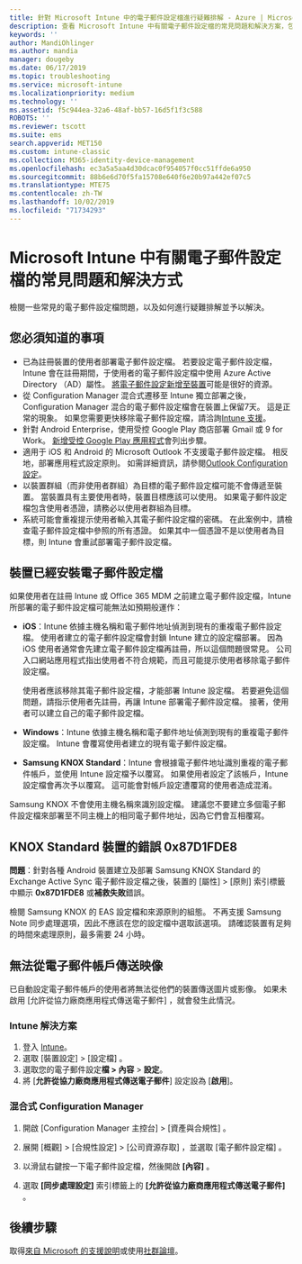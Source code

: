 ```yaml
---
title: 針對 Microsoft Intune 中的電子郵件設定檔進行疑難排解 - Azure | Microsoft Docs
description: 查看 Microsoft Intune 中有關電子郵件設定檔的常見問題和解決方案，包括 Samsung KNOX Standard Android 裝置上重複的電子郵件設定檔和錯誤。
keywords: ''
author: MandiOhlinger
ms.author: mandia
manager: dougeby
ms.date: 06/17/2019
ms.topic: troubleshooting
ms.service: microsoft-intune
ms.localizationpriority: medium
ms.technology: ''
ms.assetid: f5c944ea-32a6-48af-bb57-16d5f1f3c588
ROBOTS: ''
ms.reviewer: tscott
ms.suite: ems
search.appverid: MET150
ms.custom: intune-classic
ms.collection: M365-identity-device-management
ms.openlocfilehash: ec3a5a5aa4d30dcac0f954057f0cc51ffde6a950
ms.sourcegitcommit: 88b6e6d70f5fa15708e640f6e20b97a442ef07c5
ms.translationtype: MTE75
ms.contentlocale: zh-TW
ms.lasthandoff: 10/02/2019
ms.locfileid: "71734293"
---
```

# <a name="common-issues-and-resolutions-with-email-profiles-in-microsoft-intune"></a>Microsoft Intune 中有關電子郵件設定檔的常見問題和解決方式

檢閱一些常見的電子郵件設定檔問題，以及如何進行疑難排解並予以解決。

## <a name="what-you-need-to-know"></a>您必須知道的事項

- 已為註冊裝置的使用者部署電子郵件設定檔。 若要設定電子郵件設定檔，Intune 會在註冊期間，于使用者的電子郵件設定檔中使用 Azure Active Directory （AD）屬性。 [將電子郵件設定新增至裝置](email-settings-configure.md)可能是很好的資源。
- 從 Configuration Manager 混合式遷移至 Intune 獨立部署之後，Configuration Manager 混合的電子郵件設定檔會在裝置上保留7天。 這是正常的現象。 如果您需要更快移除電子郵件設定檔，請洽詢[Intune 支援](../fundamentals/get-support.md)。
- 針對 Android Enterprise，使用受控 Google Play 商店部署 Gmail 或 9 for Work。 [新增受控 Google Play 應用程式](../apps/apps-add-android-for-work.md)會列出步驟。
- 適用于 iOS 和 Android 的 Microsoft Outlook 不支援電子郵件設定檔。 相反地，部署應用程式設定原則。 如需詳細資訊，請參閱[Outlook Configuration 設定](../apps/app-configuration-policies-outlook.md)。
- 以裝置群組（而非使用者群組）為目標的電子郵件設定檔可能不會傳遞至裝置。 當裝置具有主要使用者時，裝置目標應該可以使用。 如果電子郵件設定檔包含使用者憑證，請務必以使用者群組為目標。
- 系統可能會重複提示使用者輸入其電子郵件設定檔的密碼。 在此案例中，請檢查電子郵件設定檔中參照的所有憑證。 如果其中一個憑證不是以使用者為目標，則 Intune 會重試部署電子郵件設定檔。

## <a name="device-already-has-an-email-profile-installed"></a>裝置已經安裝電子郵件設定檔

如果使用者在註冊 Intune 或 Office 365 MDM 之前建立電子郵件設定檔，Intune 所部署的電子郵件設定檔可能無法如預期般運作：

- **iOS**：Intune 依據主機名稱和電子郵件地址偵測到現有的重複電子郵件設定檔。 使用者建立的電子郵件設定檔會封鎖 Intune 建立的設定檔部署。 因為 iOS 使用者通常會先建立電子郵件設定檔再註冊，所以這個問題很常見。 公司入口網站應用程式指出使用者不符合規範，而且可能提示使用者移除電子郵件設定檔。

  使用者應該移除其電子郵件設定檔，才能部署 Intune 設定檔。 若要避免這個問題，請指示使用者先註冊，再讓 Intune 部署電子郵件設定檔。 接著，使用者可以建立自己的電子郵件設定檔。

- **Windows**：Intune 依據主機名稱和電子郵件地址偵測到現有的重複電子郵件設定檔。 Intune 會覆寫使用者建立的現有電子郵件設定檔。

- **Samsung KNOX Standard**：Intune 會根據電子郵件地址識別重複的電子郵件帳戶，並使用 Intune 設定檔予以覆寫。 如果使用者設定了該帳戶，Intune 設定檔會再次予以覆寫。 這可能會對帳戶設定遭覆寫的使用者造成混淆。

Samsung KNOX 不會使用主機名稱來識別設定檔。 建議您不要建立多個電子郵件設定檔來部署至不同主機上的相同電子郵件地址，因為它們會互相覆寫。

## <a name="error-0x87d1fde8-for-knox-standard-device"></a>KNOX Standard 裝置的錯誤 0x87D1FDE8

**問題**：針對各種 Android 裝置建立及部署 Samsung KNOX Standard 的 Exchange Active Sync 電子郵件設定檔之後，裝置的 [屬性] > [原則] 索引標籤中顯示 **0x87D1FDE8** 或**補救失敗**錯誤。

檢閱 Samsung KNOX 的 EAS 設定檔和來源原則的組態。 不再支援 Samsung Note 同步處理選項，因此不應該在您的設定檔中選取該選項。 請確認裝置有足夠的時間來處理原則，最多需要 24 小時。

## <a name="unable-to-send-images-from--email-account"></a>無法從電子郵件帳戶傳送映像

已自動設定電子郵件帳戶的使用者將無法從他們的裝置傳送圖片或影像。 如果未啟用 [允許從協力廠商應用程式傳送電子郵件]  ，就會發生此情況。

### <a name="intune-solution"></a>Intune 解決方案

1. 登入 [Intune](https://go.microsoft.com/fwlink/?linkid=2090973)。
2. 選取 [裝置設定]   > [設定檔]  。
3. 選取您的電子郵件設定**檔 > 內容** > **設定**。
4. 將 [**允許從協力廠商應用程式傳送電子郵件**] 設定設為 [**啟用**]。

### <a name="configuration-manager-hybrid"></a>混合式 Configuration Manager

1. 開啟 [Configuration Manager 主控台] > [資產與合規性]  。

2. 展開 [概觀]   > [合規性設定]   > [公司資源存取]  ，並選取 [電子郵件設定檔]  。

3. 以滑鼠右鍵按一下電子郵件設定檔，然後開啟 **[內容]** 。

4. 選取 **[同步處理設定]** 索引標籤上的 **[允許從協力廠商應用程式傳送電子郵件]** 。

## <a name="next-steps"></a>後續步驟

取得[來自 Microsoft 的支援說明](../fundamentals/get-support.md)或使用[社群論壇](https://social.technet.microsoft.com/Forums/en-US/home?category=microsoftintune)。

